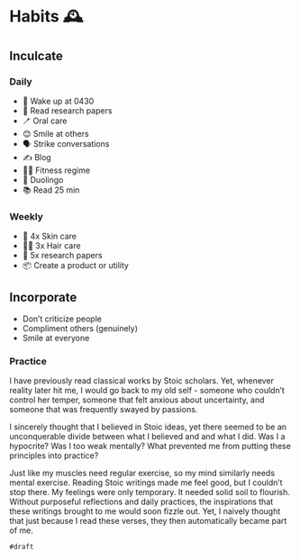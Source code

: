 # Habits 🕰
## Inculcate

### Daily

- 🥱 Wake up at 0430
- 🔬 Read research papers
- 🪥 Oral care
- 😊 Smile at others
- 🗣️ Strike conversations
- ✍️ Blog
- 🏋️‍♂️ Fitness regime
- 🦉 Duolingo
- 📚 Read 25 min

### Weekly

- 🧴 4x Skin care
- 💆‍♂️ 3x Hair care
- 🔬 5x research papers
- 📦 Create a product or utility

## Incorporate

- Don’t criticize people
- Compliment others (genuinely)
- Smile at everyone

### Practice

I have previously read classical works by Stoic scholars. Yet, whenever reality later hit me, I would go back to my old self - someone who couldn’t control her temper, someone that felt anxious about uncertainty, and someone that was frequently swayed by passions.

I sincerely thought that I believed in Stoic ideas, yet there seemed to be an unconquerable divide between what I believed and and what I did. Was I a hypocrite? Was I too weak mentally? What prevented me from putting these principles into practice?

Just like my muscles need regular exercise, so my mind similarly needs mental exercise. Reading Stoic writings made me feel good, but I couldn’t stop there. My feelings were only temporary. It needed solid soil to flourish. Without purposeful reflections and daily practices, the inspirations that these writings brought to me would soon fizzle out. Yet, I naively thought that just because I read these verses, they then automatically became part of me.


`#draft`
